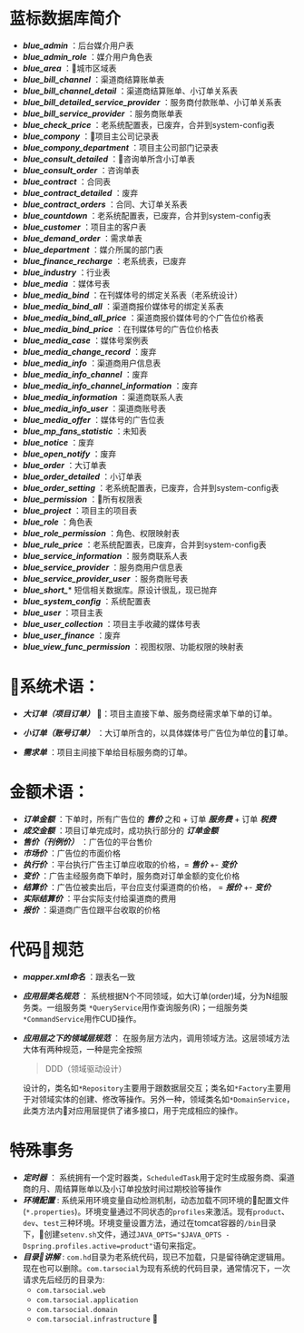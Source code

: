 # 蓝标数据库简介
* ***blue_admin***  ：后台媒介用户表
* ***blue_admin_role*** ：媒介用户角色表
* ***blue_area*** ：城市区域表
* ***blue_bill_channel*** ：渠道商结算账单表
* ***blue_bill_channel_detail***  ：渠道商结算账单、小订单关系表
* ***blue_bill_detailed_service_provider*** ：服务商付款账单、小订单关系表
* ***blue_bill_service_provider***  ：服务商账单表
* ***blue_check_price***  ：老系统配置表，已废弃，合并到system-config表
* ***blue_compony***  ：项目主公司记录表
* ***blue_compony_department*** ：项目主公司部门记录表
* ***blue_consult_detailed*** ：咨询单所含小订单表
* ***blue_consult_order***  ：咨询单表
* ***blue_contract*** ：合同表
* ***blue_contract_detailed***  ：废弃
* ***blue_contract_orders***  ：合同、大订单关系表
* ***blue_countdown***  ：老系统配置表，已废弃，合并到system-config表
* ***blue_customer***	：项目主的客户表
* ***blue_demand_order*** ：需求单表
* ***blue_department*** ：媒介所属的部门表
* ***blue_finance_recharge*** ：老系统表，已废弃
* ***blue_industry*** ：行业表
* ***blue_media***  ：媒体号表
* ***blue_media_bind*** ：在刊媒体号的绑定关系表（老系统设计）
* ***blue_media_bind_all*** ：渠道商报价媒体号的绑定关系表
* ***blue_media_bind_all_price*** ：渠道商报价媒体号的个广告位价格表
* ***blue_media_bind_price*** ：在刊媒体号的广告位价格表
* ***blue_media_case*** ：媒体号案例表
* ***blue_media_change_record***  ：废弃
* ***blue_media_info*** ：渠道商用户信息表
* ***blue_media_info_channel*** ：废弃
* ***blue_media_info_channel_information*** ：废弃
* ***blue_media_information***  ：渠道商联系人表
* ***blue_media_info_user***  ：渠道商账号表
* ***blue_media_offer***  ：媒体号的广告位表
* ***blue_mp_fans_statistic***  ：未知表
* ***blue_notice*** ：废弃
* ***blue_open_notify***  ：废弃
* ***blue_order***  ：大订单表
* ***blue_order_detailed*** ：小订单表
* ***blue_order_setting***  ：老系统配置表，已废弃，合并到system-config表
* ***blue_permission*** ：所有权限表
* ***blue_project***  ：项目主的项目表
* ***blue_role*** ：角色表
* ***blue_role_permission***  ：角色、权限映射表
* ***blue_rule_price*** ：老系统配置表，已废弃，合并到system-config表
* ***blue_service_information***  ：服务商联系人表
* ***blue_service_provider*** ：服务商用户信息表
* ***blue_service_provider_user***  ：服务商账号表
* ***blue_short_**** 短信相关数据库。原设计很乱，现已抛弃
* ***blue_system_config***  ：系统配置表
* ***blue_user*** ：项目主表
* ***blue_user_collection***  ：项目主手收藏的媒体号表
* ***blue_user_finance*** ：废弃
* ***blue_view_func_permission*** ：视图权限、功能权限的映射表

# 系统术语：
* ***大订单（项目订单）*** ：项目主直接下单、服务商经需求单下单的订单。

* ***小订单（账号订单）*** ：大订单所含的，以具体媒体号广告位为单位的订单。
* ***需求单*** ：项目主间接下单给目标服务商的订单。

# 金额术语：
* ***订单金额*** ：下单时，所有广告位的 ***售价*** 之和  + 订单 ***服务费*** + 订单 ***税费***
* ***成交金额*** ：项目订单完成时，成功执行部分的 ***订单金额***
* ***售价（刊例价）*** ：广告位的平台售价
* ***市场价*** ：广告位的市面价格
* ***执行价*** ：平台执行广告主订单应收取的价格，= ***售价*** +- ***变价***
* ***变价*** ：广告主经服务商下单时，服务商对订单金额的变化价格
* ***结算价*** ：广告位被卖出后，平台应支付渠道商的价格， = ***报价*** +- ***变价***
* ***实际结算价*** ：平台实际支付给渠道商的费用
* ***报价*** ：渠道商广告位跟平台收取的价格

# 代码规范
* ***mapper.xml命名*** ：跟表名一致
* ***应用层类名规范*** ： 系统根据N个不同领域，如大订单(order)域，分为N组服务类。一组服务类 `*QueryService`用作查询服务(R)；一组服务类`*CommandService`用作CUD操作。
* ***应用层之下的领域层规范*** ： 在服务层方法内，调用领域方法。这层领域方法大体有两种规范，一种是完全按照
  > DDD（领域驱动设计）

  设计的，类名如`*Repository`主要用于跟数据层交互；类名如`*Factory`主要用于对领域实体的创建、修改等操作。另外一种，领域类名如`*DomainService`，此类方法内对应用层提供了诸多接口，用于完成相应的操作。

# 特殊事务
* ***定时器*** ： 系统拥有一个定时器类，`ScheduledTask`用于定时生成服务商、渠道商的月、周结算账单以及小订单投放时间过期校验等操作
* ***环境配置*** : 系统采用环境变量自动检测机制，动态加载不同环境的配置文件(`*.properties`)。环境变量通过不同状态的`profiles`来激活。现有`product`、`dev`、`test`三种环境。环境变量设置方法，通过在tomcat容器的`/bin`目录下，创建`setenv.sh`文件，通过`JAVA_OPTS="$JAVA_OPTS -Dspring.profiles.active=product"`语句来指定。
* ***目录讲解*** : `com.hd`目录为老系统代码，现已不加载，只是留待确定逻辑用。现在也可以删除。`com.tarsocial`为现有系统的代码目录，通常情况下，一次请求先后经历的目录为:
  - `com.tarsocial.web`
  - `com.tarsocial.application`
  - `com.tarsocial.domain`
  - `com.tarsocial.infrastructure`
